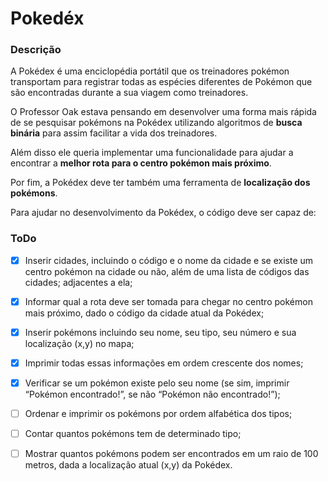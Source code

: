 # Pokedéx

### Descrição

A Pokédex é uma enciclopédia portátil que os treinadores pokémon transportam para
registrar todas as espécies diferentes de Pokémon que são encontradas durante a sua
viagem como treinadores.

O Professor Oak estava pensando em desenvolver uma forma mais rápida de se
pesquisar pokémons na Pokédex utilizando algoritmos de **busca binária** para assim
facilitar a vida dos treinadores.

Além disso ele queria implementar uma funcionalidade para ajudar a encontrar a **melhor rota para o centro pokémon mais próximo**. 

Por fim, a Pokédex deve ter também uma ferramenta de **localização dos pokémons**.

Para ajudar no desenvolvimento da Pokédex, o código deve ser capaz de:

### ToDo

- [x] Inserir cidades, incluindo o código e o nome da cidade e se existe um centro
  pokémon na cidade ou não, além de uma lista de códigos das cidades;
  adjacentes a ela;
  
- [x] Informar qual a rota deve ser tomada para chegar no centro pokémon mais
  próximo, dado o código da cidade atual da Pokédex;
  
- [x] Inserir pokémons incluindo seu nome, seu tipo, seu número e sua localização (x,y) no mapa;
  
- [x] Imprimir todas essas informações em ordem crescente dos nomes;

- [x] Verificar se um pokémon existe pelo seu nome (se sim, imprimir “Pokémon
  encontrado!”, se não “Pokémon não encontrado!”);
  
- [ ] Ordenar e imprimir os pokémons por ordem alfabética dos tipos;

- [ ] Contar quantos pokémons tem de determinado tipo;

- [ ] Mostrar quantos pokémons podem ser encontrados em um raio de 100 metros, dada a localização atual (x,y) da Pokédex.
